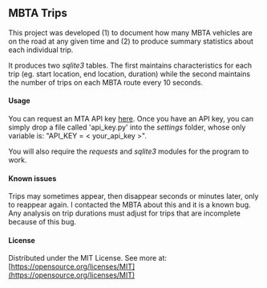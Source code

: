 ## MBTA Trips ##

This project was developed (1) to document how many MBTA vehicles are on the road at any given time and (2) to produce summary statistics about each individual trip.

It produces two *sqlite3* tables. The first maintains characteristics for each trip (eg. start location, end location, duration) while the second maintains the number of trips on each MBTA route every 10 seconds.

#### Usage ####

You can request an MTA API key [here](http://realtime.mbta.com/portal). Once you have an API key, you can simply drop a file called 'api_key.py' into the *settings* folder, whose only variable is: "API_KEY = < your_api_key >".

You will also require the *requests* and *sqlite3* modules for the program to work.

#### Known issues ####

Trips may sometimes appear, then disappear seconds or minutes later, only to reappear again. I contacted the MBTA about this and it is a known bug. Any analysis on trip durations must adjust for trips that are incomplete because of this bug.

#### License ####

Distributed under the MIT License.
See more at: [https://opensource.org/licenses/MIT](https://opensource.org/licenses/MIT)